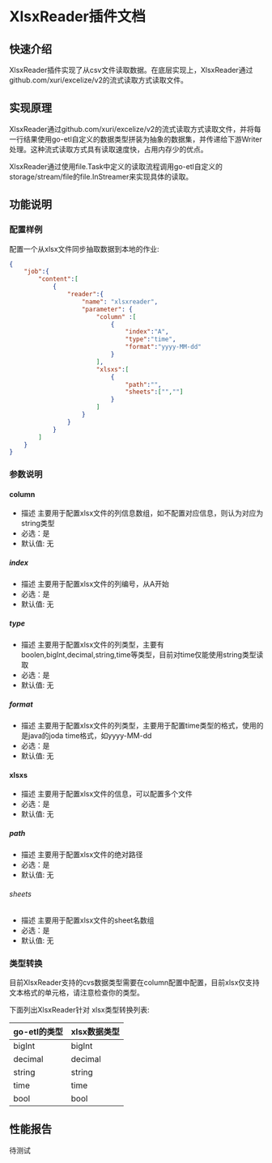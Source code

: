 # XlsxReader插件文档

## 快速介绍

XlsxReader插件实现了从csv文件读取数据。在底层实现上，XlsxReader通过github.com/xuri/excelize/v2的流式读取方式读取文件。

## 实现原理

XlsxReader通过github.com/xuri/excelize/v2的流式读取方式读取文件，并将每一行结果使用go-etl自定义的数据类型拼装为抽象的数据集，并传递给下游Writer处理。这种流式读取方式具有读取速度快，占用内存少的优点。

XlsxReader通过使用file.Task中定义的读取流程调用go-etl自定义的storage/stream/file的file.InStreamer来实现具体的读取。

## 功能说明

### 配置样例

配置一个从xlsx文件同步抽取数据到本地的作业:

```json
{
    "job":{
        "content":[
            {
                "reader":{
                    "name": "xlsxreader",
                    "parameter": {
                        "column" :[
                            {
                                "index":"A",
                                "type":"time",
                                "format":"yyyy-MM-dd"
                            }
                        ],
                        "xlsxs":[
                            {
                                "path":"",
                                "sheets":["",""]   
                            }
                        ]
                    }
                }
            }
        ]
    }
}
```

### 参数说明

#### column

- 描述 主要用于配置xlsx文件的列信息数组，如不配置对应信息，则认为对应为string类型
- 必选：是
- 默认值: 无

##### index

- 描述 主要用于配置xlsx文件的列编号，从A开始
- 必选：是
- 默认值: 无

##### type

- 描述 主要用于配置xlsx文件的列类型，主要有boolen,bigInt,decimal,string,time等类型，目前对time仅能使用string类型读取
- 必选：是
- 默认值: 无

##### format

- 描述 主要用于配置xlsx文件的列类型，主要用于配置time类型的格式，使用的是java的joda time格式，如yyyy-MM-dd
- 必选：是
- 默认值: 无

#### xlsxs

- 描述 主要用于配置xlsx文件的信息，可以配置多个文件
- 必选：是
- 默认值: 无

##### path

- 描述 主要用于配置xlsx文件的绝对路径
- 必选：是
- 默认值: 无

###### sheets

- 描述 主要用于配置xlsx文件的sheet名数组
- 必选：是
- 默认值: 无

### 类型转换

目前XlsxReader支持的cvs数据类型需要在column配置中配置，目前xlsx仅支持文本格式的单元格，请注意检查你的类型。

下面列出XlsxReader针对 xlsx类型转换列表:

| go-etl的类型 | xlsx数据类型 |
| ------------ | ------------ |
| bigInt       | bigInt       |
| decimal      | decimal      |
| string       | string       |
| time         | time         |
| bool         | bool         |

## 性能报告

待测试